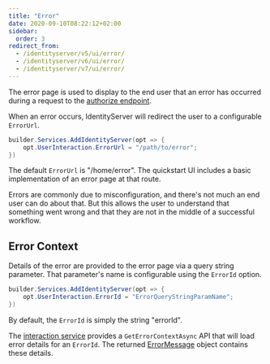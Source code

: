 ```yaml
---
title: "Error"
date: 2020-09-10T08:22:12+02:00
sidebar:
  order: 3
redirect_from:
  - /identityserver/v5/ui/error/
  - /identityserver/v6/ui/error/
  - /identityserver/v7/ui/error/
---
```


The error page is used to display to the end user that an error has occurred during a request to the [authorize endpoint](/identityserver/v7/reference/endpoints/authorize).

When an error occurs, IdentityServer will redirect the user to a configurable `ErrorUrl`.
```csharp
builder.Services.AddIdentityServer(opt => {
    opt.UserInteraction.ErrorUrl = "/path/to/error";
})
```
The default `ErrorUrl` is "/home/error". The quickstart UI includes a basic
implementation of an error page at that route.

Errors are commonly due to misconfiguration, and there's not much an end user can do about that.
But this allows the user to understand that something went wrong and that they are not in the middle of a successful workflow.

## Error Context

Details of the error are provided to the error page via a query string parameter. That parameter's name is configurable using the `ErrorId` option.

```csharp
builder.Services.AddIdentityServer(opt => {
    opt.UserInteraction.ErrorId = "ErrorQueryStringParamName";
})
```

By default, the `ErrorId` is simply the string "errorId".

The [interaction service](/identityserver/v7/reference/services/interaction_service#iidentityserverinteractionservice-apis) provides a `GetErrorContextAsync` API that will load error details for an `ErrorId`.
The returned [ErrorMessage](/identityserver/v7/reference/services/interaction_service#errormessage) object contains these details.
